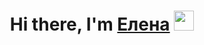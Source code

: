 
<h1 align="center">Hi there, I'm <a href="https://searchfilms.nomoredomains.rocks" target="_blank">Елена</a> 
<img src="https://github.com/blackcater/blackcater/raw/main/images/Hi.gif" height="32"/></h1>

<!--
**Milenium666/Milenium666** is a ✨ _special_ ✨ repository because its `README.md` (this file) appears on your GitHub profile.

Here are some ideas to get you started:

- 🔭 I’m currently working on ...
- 🌱 I’m currently learning ...
- 👯 I’m looking to collaborate on ...
- 🤔 I’m looking for help with ...
- 💬 Ask me about ...
- 📫 How to reach me: ...
- 😄 Pronouns: ...
- ⚡ Fun fact: ...
-->
